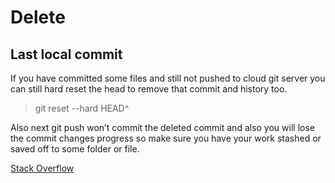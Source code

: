 # Delete

## Last local commit

If you have committed some files and still not pushed to cloud git server you can still hard reset the head to remove that commit and history too.

> git reset --hard HEAD^

Also next git push won’t commit the deleted commit and also you will lose the commit changes progress so make sure you have your work stashed or saved off to some folder or file.

[Stack Overflow](https://stackoverflow.com/questions/8903953/how-to-revert-last-commit-and-remove-it-from-history)


